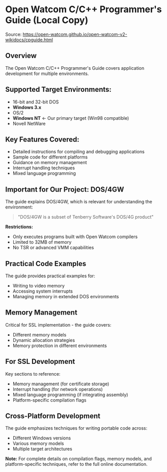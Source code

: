 # Open Watcom C/C++ Programmer's Guide (Local Copy)

Source: https://open-watcom.github.io/open-watcom-v2-wikidocs/cpguide.html

## Overview

The Open Watcom C/C++ Programmer's Guide covers application development for multiple environments.

## Supported Target Environments:
- 16-bit and 32-bit DOS
- **Windows 3.x**
- OS/2  
- **Windows NT** ← Our primary target (Win98 compatible)
- Novell NetWare

## Key Features Covered:
- Detailed instructions for compiling and debugging applications
- Sample code for different platforms
- Guidance on memory management
- Interrupt handling techniques
- Mixed language programming

## Important for Our Project: DOS/4GW

The guide explains DOS/4GW, which is relevant for understanding the environment:

> "DOS/4GW is a subset of Tenberry Software's DOS/4G product"

**Restrictions:**
- Only executes programs built with Open Watcom compilers
- Limited to 32MB of memory
- No TSR or advanced VMM capabilities

## Practical Code Examples

The guide provides practical examples for:
- Writing to video memory
- Accessing system interrupts  
- Managing memory in extended DOS environments

## Memory Management

Critical for SSL implementation - the guide covers:
- Different memory models
- Dynamic allocation strategies
- Memory protection in different environments

## For SSL Development

Key sections to reference:
- Memory management (for certificate storage)
- Interrupt handling (for network operations)
- Mixed language programming (if integrating assembly)
- Platform-specific compilation flags

## Cross-Platform Development

The guide emphasizes techniques for writing portable code across:
- Different Windows versions
- Various memory models
- Multiple target architectures

**Note:** For complete details on compilation flags, memory models, and platform-specific techniques, refer to the full online documentation.
